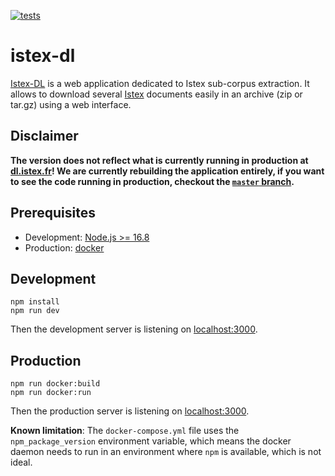 [![tests](https://github.com/istex/istex-dl/actions/workflows/tests.yml/badge.svg)](https://github.com/istex/istex-dl/actions/workflows/tests.yml)

# istex-dl

[Istex-DL](https://dl.istex.fr) is a web application dedicated to Istex sub-corpus extraction. It allows to download several [Istex](https://istex.fr) documents easily in an archive (zip or tar.gz) using a web interface.

## Disclaimer

**The version does not reflect what is currently running in production at [dl.istex.fr](https://dl.istex.fr)! We are currently rebuilding the application entirely, if you want to see the code running in production, checkout the [`master` branch](https://github.com/istex/istex-dl/tree/master).**

## Prerequisites

- Development: [Node.js >= 16.8](https://nodejs.org)
- Production: [docker](https://www.docker.com)

## Development

```
npm install
npm run dev
```

Then the development server is listening on [localhost:3000](http://localhost:3000).

## Production

```
npm run docker:build
npm run docker:run
```

Then the production server is listening on [localhost:3000](http://localhost:3000).

**Known limitation**: The `docker-compose.yml` file uses the `npm_package_version` environment variable, which means the docker daemon needs to run in an environment where `npm` is available, which is not ideal.
